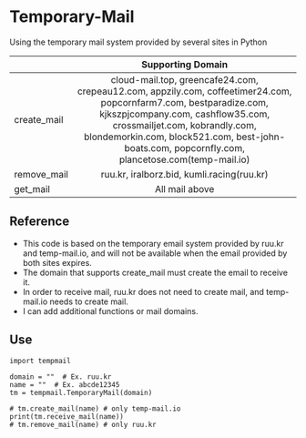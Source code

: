 # Temporary-Mail
Using the temporary mail system provided by several sites in Python

||Supporting Domain|
|:---|:---:|
|create_mail|cloud-mail.top, greencafe24.com, crepeau12.com, appzily.com, coffeetimer24.com, popcornfarm7.com, bestparadize.com, kjkszpjcompany.com, cashflow35.com, crossmailjet.com, kobrandly.com, blondemorkin.com, block521.com, best-john-boats.com, popcornfly.com, plancetose.com(temp-mail.io)|
|remove_mail|ruu.kr, iralborz.bid, kumli.racing(ruu.kr)|
|get_mail|All mail above|


## Reference
- This code is based on the temporary email system provided by ruu.kr and temp-mail.io, and will not be available when the email provided by both sites expires.
- The domain that supports create_mail must create the email to receive it.
- In order to receive mail, ruu.kr does not need to create mail, and temp-mail.io needs to create mail.
- I can add additional functions or mail domains.


## Use
```
import tempmail

domain = ""  # Ex. ruu.kr
name = ""  # Ex. abcde12345
tm = tempmail.TemporaryMail(domain)

# tm.create_mail(name) # only temp-mail.io
print(tm.receive_mail(name))
# tm.remove_mail(name) # only ruu.kr
```

